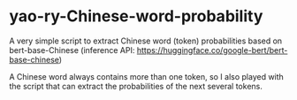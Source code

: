 # yao-ry-Chinese-word-probability

A very simple script to extract Chinese word (token) probabilities based on bert-base-Chinese (inference API: https://huggingface.co/google-bert/bert-base-chinese)

A Chinese word always contains more than one token, so I also played with the script that can extract the probabilities of the next several tokens.
